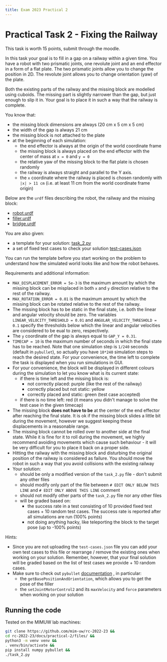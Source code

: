 ```yaml
---
title: Exam 2023 Practical 2
---
```


# Practical Task 2 - Fixing the Railway

This task is worth 15 points, submit through the moodle.

In this task your goal is to fill in a gap on a railway within a given time.
You have a robot with two prismatic joints, one revolute joint and an end effector in a form of a flat plate.
The two prismatic joints allow you to change the position in 2D.
The revolute joint allows you to change orientation (yaw) of the plate.

Both the existing parts of the railway and the missing block are modelled using cuboids.
The missing part is slightly narrower than the gap, but just enough to slip it in.
Your goal is to place it in such a way that the railway is complete.

You know that:
- the missing block dimensions are always (20 cm x 5 cm x 5 cm)
- the width of the gap is always 21 cm
- the missing block is not attached to the plate
- at the beginning of each simulation:
    - the end effector is always at the origin of the world coordinate frame
    - the missing block is always placed on the end effector with the center of mass at `x = 0` and `y = 0`
    - the relative yaw of the missing block to the flat plate is chosen randomly
    - the railway is always straight and parallel to the Y axis.
    - the `x` coordinate where the railway is placed is chosen randomly with `|x| > 11 cm` (i.e. at least 11 cm from the world coordinate frame origin)

Below are the `urdf` files describing the robot, the railway and the missing block:

- [robot.urdf](files/robot.urdf)
- [filler.urdf](files/filler.urdf)
- [bridge.urdf](files/bridge.urdf)

You are also given:

- a template for your solution: [task_2.py](files/task_2.py)
- a set of fixed test cases to check your solution [test-cases.json](files/test-cases.json)

You can run the template before you start working on the problem to understand how the simulated world looks like and how the robot behaves.

Requirements and additional information:

- `MAX_DISPLACEMENT_ERROR = 5e-3` is the maximum amount by which the missing block can be misplaced in both `x` and `y` direction relative to the rest of the railway.
- `MAX_ROTATION_ERROR = 0.01` is the maximum amount by which the missing block can be rotated relative to the rest of the railway.
- The missing block has to be static in the final state, i.e. both the linear and angular velocity should be zero.
The variables `LINEAR_VELOCITY_THRESHOLD = 0.01` and `ANGULAR_VELOCITY_THRESHOLD = 0.1` specify the thresholds below which the linear and angular velocities are considered to be eual to zero, respectively.
- The `y` coordinate of the gap is always equal to `GAP_Y = 0.31`.
- `TIMECAP = 10` is the maximum number of seconds in which the final state has to be reached.
Note that one simulation step is `1/240` seconds (default in `pybullet`), so actually you have `10*240` simulation steps to reach the desired state.
For your convenience, the time left to complete the task is displayed when you run simulations in GUI.
- For your convenience, the block will be displayed in different colours during the simulation to let you know what is its current state:
    - if there is time left and the missing block is:
        - not correctly placed: purple (like the rest of the railway)
        - correctly placed but not static: yellow
        - correctly placed and static: green (test case accepted)
    - if there is no time left: red (it means you didn't manage to solve the test case in the given timecap)
- The missing block **does not have to be** at the center of the end effector after reaching the final state.
It is ok if the missing block slides a little bit during the movement, however we suggest keeping these displacements in a reasonable range.
- The missing block cannot be rolled over to another side at the final state.
While it is fine for it to roll during the movement, we highly recommend avoiding movements which cause such behaviour - it will be very difficult for you to place it back on a proper side.
- Hitting the railway with the missing block and disturbing the original position of the railway is considered as failure.
You should move the robot in such a way that you avoid collisions with the existing railway
- Your solution:
    - should be only a modified version of the `task_2.py` file - don't submit any other files
    - should modify only part of the file between `# EDIT ONLY BELOW THIS LINE` and `# EDIT ONLY ABOVE THIS LINE` comment
    - should not modify other parts of the `task_2.py` file nor any other files
    - will be graded based on:
        - the success rate in a test consisting of 10 provided fixed test cases + 10 random test cases.
        The success rate is reported after all simulations are run (100% points)
        - not doing anything hacky, like teleporting the block to the target pose (up to -100% points)

Hints:

- Since you are not uploading the `test-cases.json` file you can add your own test cases to this file or rearrange / remove the existing ones when working on your solution.
Remember, however, that your final solution will be graded based on the list of test cases we provide + 10 random cases.
- Make sure to check out `pybullet`
[documentation](https://docs.google.com/document/d/10sXEhzFRSnvFcl3XxNGhnD4N2SedqwdAvK3dsihxVUA/edit#heading=h.2ye70wns7io3)
, in particular:
    - the `getBasePositionAndOrientation`, which allows you to get the pose of the filler
    - the `setJointMotorControl2` and its `maxVelocity` and `force` parameters when working on your solution


## Running the code

Tested on the MIMUW lab machines:

```bash
git clone https://github.com/mim-uw/rc-2022-23 &&
cd rc-2022-23/docs/practical-2/files/ &&
python3 -m venv venv &&
. venv/bin/activate &&
pip install numpy pybullet &&
./task_2.py
```
